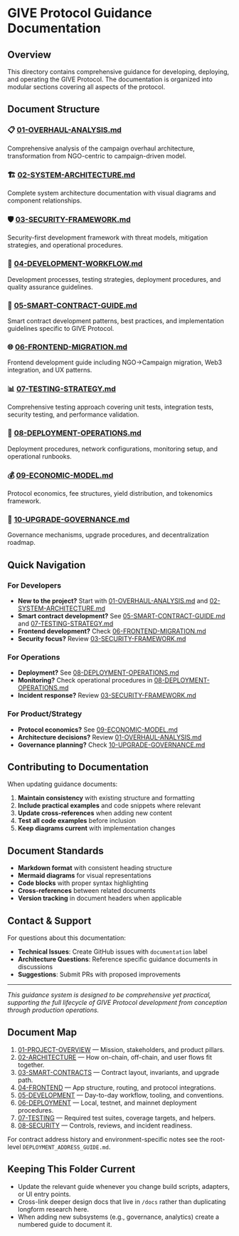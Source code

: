 # GIVE Protocol Guidance Documentation

## Overview

This directory contains comprehensive guidance for developing, deploying, and operating the GIVE Protocol. The documentation is organized into modular sections covering all aspects of the protocol.

## Document Structure

### 📋 [01-OVERHAUL-ANALYSIS.md](./01-OVERHAUL-ANALYSIS.md)
Comprehensive analysis of the campaign overhaul architecture, transformation from NGO-centric to campaign-driven model.

### 🏗️ [02-SYSTEM-ARCHITECTURE.md](./02-SYSTEM-ARCHITECTURE.md)
Complete system architecture documentation with visual diagrams and component relationships.

### 🛡️ [03-SECURITY-FRAMEWORK.md](./03-SECURITY-FRAMEWORK.md) 
Security-first development framework with threat models, mitigation strategies, and operational procedures.

### 🔧 [04-DEVELOPMENT-WORKFLOW.md](./04-DEVELOPMENT-WORKFLOW.md)
Development processes, testing strategies, deployment procedures, and quality assurance guidelines.

### 🎯 [05-SMART-CONTRACT-GUIDE.md](./05-SMART-CONTRACT-GUIDE.md)
Smart contract development patterns, best practices, and implementation guidelines specific to GIVE Protocol.

### 🌐 [06-FRONTEND-MIGRATION.md](./06-FRONTEND-MIGRATION.md)
Frontend development guide including NGO→Campaign migration, Web3 integration, and UX patterns.

### 📊 [07-TESTING-STRATEGY.md](./07-TESTING-STRATEGY.md)
Comprehensive testing approach covering unit tests, integration tests, security testing, and performance validation.

### 🚀 [08-DEPLOYMENT-OPERATIONS.md](./08-DEPLOYMENT-OPERATIONS.md)
Deployment procedures, network configurations, monitoring setup, and operational runbooks.

### 💰 [09-ECONOMIC-MODEL.md](./09-ECONOMIC-MODEL.md)
Protocol economics, fee structures, yield distribution, and tokenomics framework.

### 🔄 [10-UPGRADE-GOVERNANCE.md](./10-UPGRADE-GOVERNANCE.md)
Governance mechanisms, upgrade procedures, and decentralization roadmap.

## Quick Navigation

### For Developers
- **New to the project?** Start with [01-OVERHAUL-ANALYSIS.md](./01-OVERHAUL-ANALYSIS.md) and [02-SYSTEM-ARCHITECTURE.md](./02-SYSTEM-ARCHITECTURE.md)
- **Smart contract development?** See [05-SMART-CONTRACT-GUIDE.md](./05-SMART-CONTRACT-GUIDE.md) and [07-TESTING-STRATEGY.md](./07-TESTING-STRATEGY.md)
- **Frontend development?** Check [06-FRONTEND-MIGRATION.md](./06-FRONTEND-MIGRATION.md)
- **Security focus?** Review [03-SECURITY-FRAMEWORK.md](./03-SECURITY-FRAMEWORK.md)

### For Operations
- **Deployment?** See [08-DEPLOYMENT-OPERATIONS.md](./08-DEPLOYMENT-OPERATIONS.md)
- **Monitoring?** Check operational procedures in [08-DEPLOYMENT-OPERATIONS.md](./08-DEPLOYMENT-OPERATIONS.md)
- **Incident response?** Review [03-SECURITY-FRAMEWORK.md](./03-SECURITY-FRAMEWORK.md)

### For Product/Strategy
- **Protocol economics?** See [09-ECONOMIC-MODEL.md](./09-ECONOMIC-MODEL.md)
- **Architecture decisions?** Review [01-OVERHAUL-ANALYSIS.md](./01-OVERHAUL-ANALYSIS.md)
- **Governance planning?** Check [10-UPGRADE-GOVERNANCE.md](./10-UPGRADE-GOVERNANCE.md)

## Contributing to Documentation

When updating guidance documents:

1. **Maintain consistency** with existing structure and formatting
2. **Include practical examples** and code snippets where relevant
3. **Update cross-references** when adding new content
4. **Test all code examples** before inclusion
5. **Keep diagrams current** with implementation changes

## Document Standards

- **Markdown format** with consistent heading structure
- **Mermaid diagrams** for visual representations  
- **Code blocks** with proper syntax highlighting
- **Cross-references** between related documents
- **Version tracking** in document headers when applicable

## Contact & Support

For questions about this documentation:
- **Technical Issues**: Create GitHub issues with `documentation` label
- **Architecture Questions**: Reference specific guidance documents in discussions
- **Suggestions**: Submit PRs with proposed improvements

---

*This guidance system is designed to be comprehensive yet practical, supporting the full lifecycle of GIVE Protocol development from conception through production operations.*

## Document Map
1. [01-PROJECT-OVERVIEW](01-PROJECT-OVERVIEW.md) — Mission, stakeholders, and product pillars.
2. [02-ARCHITECTURE](02-ARCHITECTURE.md) — How on-chain, off-chain, and user flows fit together.
3. [03-SMART-CONTRACTS](03-SMART-CONTRACTS.md) — Contract layout, invariants, and upgrade path.
4. [04-FRONTEND](04-FRONTEND.md) — App structure, routing, and protocol integrations.
5. [05-DEVELOPMENT](05-DEVELOPMENT.md) — Day-to-day workflow, tooling, and conventions.
6. [06-DEPLOYMENT](06-DEPLOYMENT.md) — Local, testnet, and mainnet deployment procedures.
7. [07-TESTING](07-TESTING.md) — Required test suites, coverage targets, and helpers.
8. [08-SECURITY](08-SECURITY.md) — Controls, reviews, and incident readiness.

For contract address history and environment-specific notes see the root-level `DEPLOYMENT_ADDRESS_GUIDE.md`.

## Keeping This Folder Current
- Update the relevant guide whenever you change build scripts, adapters, or UI entry points.
- Cross-link deeper design docs that live in `/docs` rather than duplicating longform research here.
- When adding new subsystems (e.g., governance, analytics) create a numbered guide to document it.
